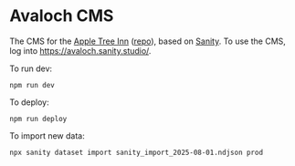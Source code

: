 # Avaloch CMS

The CMS for the [Apple Tree Inn](https://appletreeinnlenox.com/) ([repo](https://github.com/tophtucker/appletreeinn/)), based on [Sanity](https://www.sanity.io/). To use the CMS, log into https://avaloch.sanity.studio/.

To run dev:

```
npm run dev
```

To deploy:

```
npm run deploy
```

To import new data:

```
npx sanity dataset import sanity_import_2025-08-01.ndjson prod
```

